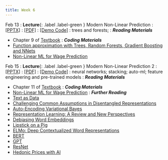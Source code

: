 ```yaml
---
title: Week 6
---
```

Feb 13
: **Lecture**{: .label .label-green } Modern Non-Linear Prediction
  : [[PPTX]](https://github.com/stanford-msande228/winter24/raw/main/assets/presentations/MSANDE228_Lecture10_Modern_Nonlinear_Prediction.pptx)
  : [[PDF]](https://github.com/stanford-msande228/winter24/raw/main/assets/presentations/MSANDE228_Lecture10_Modern_Nonlinear_Prediction.pdf)
  : [[Demo Code]](https://colab.research.google.com/github/stanford-msande228/winter24/blob/main/assets/code/Lecture10-Demo.ipynb)
: trees and forests;
: ***Reading Materials***
- Chapter 9 of [Textbook](https://canvas.stanford.edu/courses/184879/files?)
: ***Coding Materials***
- [Function approximation with Trees, Random Forests, Gradient Boosting and NNets](https://colab.research.google.com/github/CausalAIBook/MetricsMLNotebooks/blob/main/PM3/python-functional-approximation-by-nn-and-rf.ipynb)
- [Non-Linear ML for Wage Prediction](https://colab.research.google.com/github/CausalAIBook/MetricsMLNotebooks/blob/main/PM3/python-nonlinear-ml-for-wage-prediction.ipynb)

Feb 15
: **Lecture**{: .label .label-green } Modern Non-Linear Prediction 2
  : [[PPTX]](https://github.com/stanford-msande228/winter24/raw/main/assets/presentations/MSANDE228_Lecture11_Modern_Nonlinear_Prediction_NNets.pptx)
  : [[PDF]](https://github.com/stanford-msande228/winter24/raw/main/assets/presentations/MSANDE228_Lecture11_Modern_Nonlinear_Prediction_NNets.pdf)
  : [[Demo Code]](https://colab.research.google.com/github/stanford-msande228/winter24/blob/main/assets/code/Lecture10-Demo.ipynb)
: neural networks; stacking; auto-ml; feature engineering and pre-trained models
: ***Reading Materials***
- Chapter 11 of [Textbook](https://canvas.stanford.edu/courses/184879/files?)
: ***Coding Materials***
- [Non-Linear ML for Wage Prediction](https://colab.research.google.com/github/CausalAIBook/MetricsMLNotebooks/blob/main/PM3/python-nonlinear-ml-for-wage-prediction.ipynb)
: ***Further Reading***
- [Text as Data](https://www.aeaweb.org/articles?id=10.1257/jel.20181020)
- [Challenging Common Assumptions in Disentangled Representations](https://arxiv.org/abs/1811.12359)
- [Auto-Encoding Variational Bayes](https://arxiv.org/abs/1312.6114)
- [Representation Learning: A Review and New Perspectives](https://arxiv.org/abs/1206.5538)
- [Debiasing Word Embeddings](https://arxiv.org/abs/1607.06520)
- [Lipstick on a Pig](https://arxiv.org/abs/1903.03862)
- [ELMo: Deep Contextualized Word Representations](https://arxiv.org/abs/1802.05365)
- [BERT](https://arxiv.org/abs/1810.04805)
- [GPT](https://s3-us-west-2.amazonaws.com/openai-assets/research-covers/language-unsupervised/language_understanding_paper.pdf)
- [ResNet](https://arxiv.org/abs/1512.03385)
- [Hedonic Prices with AI](https://www.cemmap.ac.uk/wp-content/uploads/2021/02/CWP0421-Hedonic-prices-and-quality-adjusted-price-indices-powered-by-AI-1.pdf)
